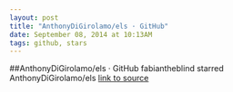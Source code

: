 ```yaml
---
layout: post
title: "AnthonyDiGirolamo/els · GitHub"
date: September 08, 2014 at 10:13AM
tags: github, stars
---
```

##AnthonyDiGirolamo/els · GitHub
fabiantheblind starred AnthonyDiGirolamo/els
[link to source](http://ift.tt/WDXLVt) 
